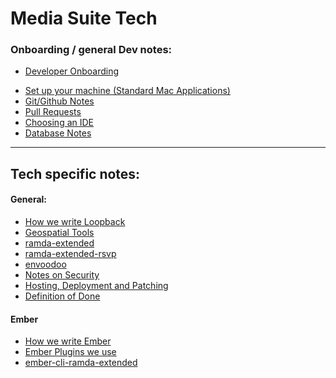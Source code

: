 # Media Suite Tech

### Onboarding / general Dev notes:
- [Developer Onboarding](https://mediasuite.atlassian.net/wiki/spaces/SUITE/pages/4994760734/Onboarding+for+developers) <!-- TODO: Needs to be updated with correct link once page location decided -->
<!-- TODO: is this document needed anymore? -->
- [Set up your machine (Standard Mac Applications)](onboarding/bootstrap.md) 
- [Git/Github Notes](onboarding/git.md)
- [Pull Requests](onboarding/pull-requests.md)
- [Choosing an IDE](onboarding/ide.md)
- [Database Notes](onboarding/databases.md)

---
## Tech specific notes:
#### General:
- [How we write Loopback](tech/loopback-style-guide.md)
- [Geospatial Tools](tech/geospatial.md)
- [ramda-extended](https://github.com/mediasuitenz/ramda-extended)
- [ramda-extended-rsvp](https://github.com/mediasuitenz/ramda-extended-rsvp) 
- [envoodoo](https://github.com/digitalsadhu/envoodoo)
- [Notes on Security](tech/security-guidelines.md)
- [Hosting, Deployment and Patching](tech/hosting-deployment-patching.md)
- [Definition of Done](https://docs.google.com/document/d/1l5Hc1h9UR_7sZFWPiRBjWUPh8efyw0NOmrJj2U5m5og/edit#)

#### Ember
  - [How we write Ember](ember/ember-style-guide.md)
  - [Ember Plugins we use](ember/ember-plugins.md)
  - [ember-cli-ramda-extended](https://github.com/mediasuitenz/ember-cli-ramda-extended)



